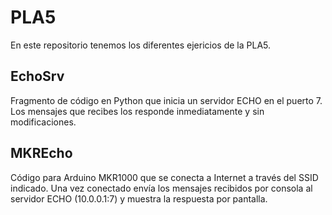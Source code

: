 # PLA5

En este repositorio tenemos los diferentes ejericios de la PLA5.

## EchoSrv

Fragmento de código en Python que inicia un servidor ECHO en el puerto 7. Los mensajes que recibes los responde inmediatamente y sin modificaciones. 

## MKREcho

Código para Arduino MKR1000 que se conecta a Internet a través del SSID indicado. Una vez conectado envía los mensajes recibidos por consola al servidor ECHO (10.0.0.1:7) y muestra la respuesta por pantalla.


